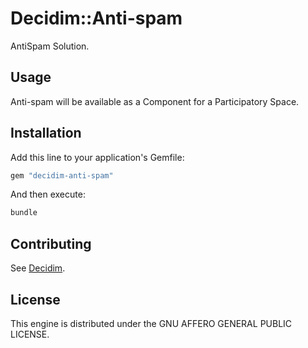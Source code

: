 # Decidim::Anti-spam

AntiSpam Solution.

## Usage

Anti-spam will be available as a Component for a Participatory
Space.

## Installation

Add this line to your application's Gemfile:

```ruby
gem "decidim-anti-spam"
```

And then execute:

```bash
bundle
```

## Contributing

See [Decidim](https://github.com/decidim/decidim).

## License

This engine is distributed under the GNU AFFERO GENERAL PUBLIC LICENSE.
